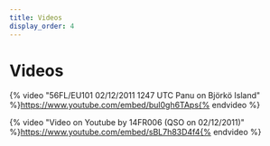 ```yaml
---
title: Videos
display_order: 4
---
```


# Videos

{% video "56FL/EU101 02/12/2011 1247 UTC Panu on Björkö Island" %}https://www.youtube.com/embed/bul0gh6TAps{% endvideo %}

{% video "Video on Youtube by 14FR006 (QSO on 02/12/2011)" %}https://www.youtube.com/embed/sBL7h83D4f4{% endvideo %}